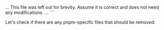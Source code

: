 ... This file was left out for brevity. Assume it is correct and does not need any modifications. ...
\`\`\`

Let's check if there are any pnpm-specific files that should be removed:
